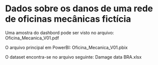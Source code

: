# Dados sobre os danos de uma rede de oficinas mecânicas fictícia



Uma amostra do dashbord pode ser visto no arquivo: Oficina_Mecanica_V01.pdf

O arquivo principal em PowerBI: Oficina_Mecanica_V01.pbix

O dataset encontra-se no arquivo seguinte: Damage data BRA.xlsx





